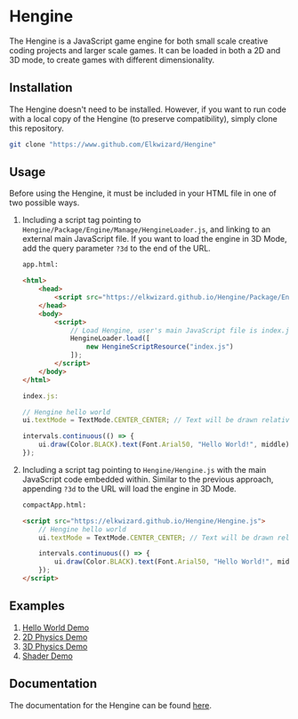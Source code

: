 # Hengine
The Hengine is a JavaScript game engine for both small scale creative coding projects and larger scale games. It can be loaded in both a 2D and 3D mode, to create games with different dimensionality.

## Installation
The Hengine doesn't need to be installed. However, if you want to run code with a local copy of the Hengine (to preserve compatibility), simply clone this repository.

```bash
git clone "https://www.github.com/Elkwizard/Hengine"
```

## Usage
Before using the Hengine, it must be included in your HTML file in one of two possible ways.

1. Including a script tag pointing to `Hengine/Package/Engine/Manage/HengineLoader.js`, and linking to an external main JavaScript file. If you want to load the engine in 3D Mode, add the query parameter `?3d` to the end of the URL.

    ```html
    app.html:

    <html>
        <head>
            <script src="https://elkwizard.github.io/Hengine/Package/Engine/Manage/HengineLoader.js"></script>
        </head>
        <body>
            <script>
                // Load Hengine, user's main JavaScript file is index.js in this example.
                HengineLoader.load([
                    new HengineScriptResource("index.js")
                ]);
            </script>
        </body>
    </html>
    ```
    ```js
    index.js:

    // Hengine hello world
    ui.textMode = TextMode.CENTER_CENTER; // Text will be drawn relative to its center

    intervals.continuous(() => {
        ui.draw(Color.BLACK).text(Font.Arial50, "Hello World!", middle); // Draw "Hello World" to the middle of the screen
    });
    ```

2. Including a script tag pointing to `Hengine/Hengine.js` with the main JavaScript code embedded within. Similar to the previous approach, appending `?3d` to the URL will load the engine in 3D Mode.

    ```html
    compactApp.html:

    <script src="https://elkwizard.github.io/Hengine/Hengine.js">
        // Hengine hello world
        ui.textMode = TextMode.CENTER_CENTER; // Text will be drawn relative to its center

        intervals.continuous(() => {
            ui.draw(Color.BLACK).text(Font.Arial50, "Hello World!", middle); // Draw "Hello World" to the middle of the screen
        });
    </script>
    ```

## Examples
1. [Hello World Demo](https://elkwizard.github.io/Hengine/Demos/HelloWorld.html)
2. [2D Physics Demo](https://elkwizard.github.io/Hengine/Demos/Physics2D.html)
2. [3D Physics Demo](https://elkwizard.github.io/Hengine/Demos/Physics3D.html)
3. [Shader Demo](https://elkwizard.github.io/Hengine/Demos/Shader.html)

## Documentation

The documentation for the Hengine can be found [here](https://elkwizard.github.io/Hengine/Docs/Generated/index.html).